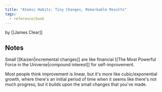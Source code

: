 ```yaml
---
title: "Atomic Habits: Tiny Changes, Remarkable Results"
tags:
  - reference/book
---
```

by [[James Clear]]

## Notes

Small [[Kaizen|incremental changes]] are like financial [[The Most Powerful Force in the Universe|compound interest]] for self-improvement.

Most people think improvement is linear, but it's more like cubic/exponential growth, where there's an initial period of time when it seems like there's not much progress, but it builds upon the small changes that you've made.